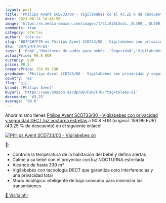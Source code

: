 ```yaml
---
layout: post
title: 'Philips Avent SCD733/00 - Vigilabebes co al 43.25 % de descuento'
date: 2021-06-24 10:46:56
image: 'https://m.media-amazon.com/images/I/31i8i5L5ooL._SL500_._SL400_.jpg'
comments: true
category: ofertas
author: 'tole.es'
slug: 'B07F2H7F7R-es Philips Avent SCD733/00 - Vigilabebes con privacidad y...'
sku: 'B07F2H7F7R-es'
tags: [ 'Bebé','Monitores de audio para bebés','Seguridad','Vigilabebés','avent','philips avent', ]
actualPrice: 90.8 EUR
currency: EUR
price: 90.8
comparePrice: 159.99 EUR
prodname: 'Philips Avent SCD733/00 - Vigilabebes con privacidad y seguridad DECT  luz nocturna estrellas'
country: 'es'
flag: '🇪🇸'
brand: 'Philips Avent'
buyurl: 'https://www.amazon.es/dp/B07F2H7F7R/?tag=tolees-21'
descuento: '43.25'
average: '90.8'
---
```


Ahora mismo tienes [Philips Avent SCD733/00 - Vigilabebes con privacidad y seguridad DECT  luz nocturna estrellas](https://www.amazon.es/dp/B07F2H7F7R/?tag=tolees-21) a 90.8 EUR (original: 159.99 EUR) (43.25 %  de descuento) en el siguiente enlace!

[![Philips Avent SCD733/00 - Vigilabebes co](https://m.media-amazon.com/images/I/31i8i5L5ooL._SL500_._SL400_.jpg)](https://www.amazon.es/dp/B07F2H7F7R/?tag=tolees-21)

🔎:

- Controle la temperatura de la habitación del bebé y defina alertas
- Calme a su bebé con el proyector con luz NOCTURNA estrellada
- Alcance de hasta 330 m*
- Vigilabebés con tecnología DECT que garantiza cero interferencias y una privacidad total
- Modo ecológico inteligente de bajo consumo para minimizar las transmisiones

[🛒 Visítala!!!](https://www.amazon.es/dp/B07F2H7F7R/?tag=tolees-21)
